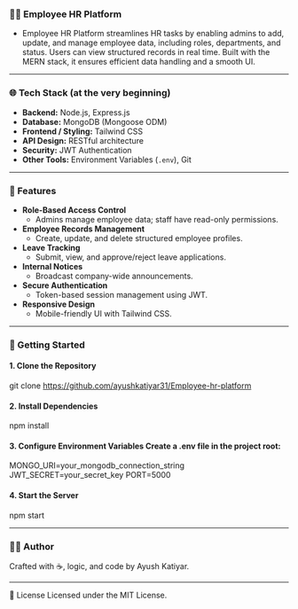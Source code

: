 
### 👩‍💼 Employee HR Platform

- Employee HR Platform streamlines HR tasks by enabling admins to add, update, and manage employee data, including roles, departments, and status. Users can view structured records in real time. Built with the MERN stack, it ensures efficient data handling and a smooth UI.
---

### 🌐 Tech Stack (at the very beginning)

- **Backend:** Node.js, Express.js  
- **Database:** MongoDB (Mongoose ODM)  
- **Frontend / Styling:** Tailwind CSS  
- **API Design:** RESTful architecture  
- **Security:** JWT Authentication  
- **Other Tools:** Environment Variables (`.env`), Git

---

### 📌 Features

- **Role-Based Access Control**
  - Admins manage employee data; staff have read-only permissions.
- **Employee Records Management**
  - Create, update, and delete structured employee profiles.
- **Leave Tracking**
  - Submit, view, and approve/reject leave applications.
- **Internal Notices**
  - Broadcast company-wide announcements.
- **Secure Authentication**
  - Token-based session management using JWT.
- **Responsive Design**
  - Mobile-friendly UI with Tailwind CSS.

 ---
 
### 🚀 Getting Started

#### 1. Clone the Repository

git clone https://github.com/ayushkatiyar31/Employee-hr-platform

#### 2. Install Dependencies

npm install

#### 3. Configure Environment Variables Create a .env file in the project root:

MONGO_URI=your_mongodb_connection_string
JWT_SECRET=your_secret_key
PORT=5000

#### 4. Start the Server

npm start

---
### 🧑‍💻 Author
 Crafted with ☕, logic, and code by Ayush Katiyar.

---
📜 License
Licensed under the MIT License.







